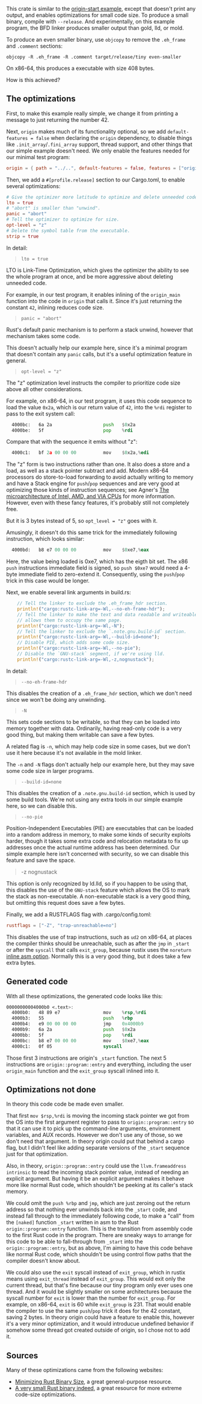 This crate is similar to the [origin-start example], except that doesn't
print any output, and enables optimizations for small code size. To produce a
small binary, compile with `--release`. And experimentally, on this example
program, the BFD linker produces smaller output than gold, lld, or mold.

To produce an even smaller binary, use `objcopy` to remove the `.eh_frame`
and `.comment` sections:

```console
objcopy -R .eh_frame -R .comment target/release/tiny even-smaller
```

On x86-64, this produces a executable with size 408 bytes.

How is this achieved?

## The optimizations

First, to make this example really simple, we change it from printing a message
to just returning the number 42.

Next, `origin` makes much of its functionality optional, so we add
`default-features = false` when declaring the `origin` dependency, to disable
things like `.init_array`/`.fini_array` support, thread support, and other
things that our simple example doesn't need. We only enable the features
needed for our minimal test program:

```toml
origin = { path = "../..", default-features = false, features = ["origin-start"] }
```

Then, we add a `#[profile.release]` section to our Cargo.toml, to enable
several optimizations:

```toml
# Give the optimizer more latitude to optimize and delete unneeded code.
lto = true
# "abort" is smaller than "unwind".
panic = "abort"
# Tell the optimizer to optimize for size.
opt-level = "z"
# Delete the symbol table from the executable.
strip = true
```

In detail:

> `lto = true`

LTO is Link-Time Optimization, which gives the optimizer the ability to see the
whole program at once, and be more aggressive about deleting unneeded code.

For example, in our test program, it enables inlining of the `origin_main`
function into the code in `origin` that calls it. Since it's just returning the
constant `42`, inlining reduces code size.

> `panic = "abort"`

Rust's default panic mechanism is to perform a stack unwind, however that
mechanism takes some code.

This doesn't actually help our example here, since it's a minimal program that
doesn't contain any `panic` calls, but it's a useful optimization feature in
general.

> `opt-level = "z"`

The "z" optimization level instructs the compiler to prioritize code size above
all other considerations.

For example, on x86-64, in our test program, it uses this code sequence to load
the value `0x2a`, which is our return value of `42`, into the `%rdi` register
to pass to the exit system call:

```asm
  4000bc:	6a 2a                	push   $0x2a
  4000be:	5f                   	pop    %rdi
```

Compare that with the sequence it emits without "z":

```asm
  4000c1:	bf 2a 00 00 00       	mov    $0x2a,%edi
```

The "z" form is two instructions rather than one. It also does a store and a
load, as well as a stack pointer subtract and add. Modern x86-64 processors do
store-to-load forwarding to avoid actually writing to memory and have a Stack
engine for `push`/`pop` sequences and are very good at optimizing those kinds
of instruction sequences; see Agner's
[The microarchitecture of Intel, AMD, and VIA CPUs] for more information.
However, even with these fancy features, it's probably still not completely
free.

But it is 3 bytes instead of 5, so `opt_level = "z"` goes with it.

Amusingly, it doesn't do this same trick for the immediately following
instruction, which looks similar:
```asm
  4000bd:	b8 e7 00 00 00       	mov    $0xe7,%eax
```

Here, the value being loaded is 0xe7, which has the eigth bit set. The x86
`push` instructions immediate field is signed, so `push $0xe7` would need a
4-byte immediate field to zero-extend it. Consequently, using the `push`/`pop`
trick in this case would be longer.

Next, we enable several link arguments in build.rs:

```rust
    // Tell the linker to exclude the .eh_frame_hdr section.
    println!("cargo:rustc-link-arg=-Wl,--no-eh-frame-hdr");
    // Tell the linker to make the text and data readable and writeable. This
    // allows them to occupy the same page.
    println!("cargo:rustc-link-arg=-Wl,-N");
    // Tell the linker to exclude the `.note.gnu.build-id` section.
    println!("cargo:rustc-link-arg=-Wl,--build-id=none");
    // Disable PIE, which adds some code size.
    println!("cargo:rustc-link-arg=-Wl,--no-pie");
    // Disable the `GNU-stack` segment, if we're using lld.
    println!("cargo:rustc-link-arg=-Wl,-z,nognustack");
```

In detail:

> `--no-eh-frame-hdr`

This disables the creation of a `.eh_frame_hdr` section, which we don't need
since we won't be doing any unwinding.

> `-N`

This sets code sections to be writable, so that they can be loaded into memory
together with data. Ordinarily, having read-only code is a very good thing,
but making them writable can save a few bytes.

A related flag is `-n`, which may help code size in some cases, but we don't
use it here because it's not available in the mold linker.

The `-n` and `-N` flags don't actually help our example here, but they may save
some code size in larger programs.

> `--build-id=none`

This disables the creation of a `.note.gnu.build-id` section, which is used by
some build tools. We're not using any extra tools in our simple example here,
so we can disable this.

> `--no-pie`

Position-Independent Executables (PIE) are executables that can be loaded into
a random address in memory, to make some kinds of security exploits harder,
though it takes some extra code and relocation metadata to fix up addresses
once the actual runtime address has been determined. Our simple example here
isn't concerned with security, so we can disable this feature and save the
space.

> -z nognustack

This option is only recognized by ld.lld, so if you happen to be using that,
this disables the use of the `GNU-stack` feature which allows the OS to mark
the stack as non-executable. A non-executable stack is a very good thing, but
omitting this request does save a few bytes.

Finally, we add a RUSTFLAGS flag with .cargo/config.toml:

```toml
rustflags = ["-Z", "trap-unreachable=no"]
```

This disables the use of trap instructions, such as `ud2` on x86-64, at places
the compiler thinks should be unreachable, such as after the `jmp` in `_start`
or after the `syscall` that calls `exit_group`, because rustix uses the
`noreturn` [inline asm option]. Normally this is a very good thing, but it
does take a few extra bytes.

[inline asm option]: https://doc.rust-lang.org/reference/inline-assembly.html#options

## Generated code

With all these optimizations, the generated code looks like this:

```asm
00000000004000b0 <.text>:
  4000b0:	48 89 e7             	mov    %rsp,%rdi
  4000b3:	55                   	push   %rbp
  4000b4:	e9 00 00 00 00       	jmp    0x4000b9
  4000b9:	6a 2a                	push   $0x2a
  4000bb:	5f                   	pop    %rdi
  4000bc:	b8 e7 00 00 00       	mov    $0xe7,%eax
  4000c1:	0f 05                	syscall
```

Those first 3 instructions are origin's `_start` function. The next 5
instructions are `origin::program::entry` and everything, including the user
`origin_main` function and the `exit_group` syscall inlined into it.

## Optimizations not done

In theory this code code be made even smaller.

That first `mov $rsp,%rdi` is moving the incoming stack pointer we got from the
OS into the first argument register to pass to `origin::program::entry` so that
it can use it to pick up the command-line arguments, environment variables, and
AUX records. However we don't use any of those, so we don't need that argument.
In theory origin could put that behind a cargo flag, but I didn't feel like
adding separate versions of the `_start` sequence just for that optimization.

Also, in theory, `origin::program::entry` could use the
`llvm.frameaddress intrinsic` to read the incoming stack pointer value, instead
of needing an explicit argument. But having it be an explicit argument makes it
behave more like normal Rust code, which shouldn't be peeking at its caller's
stack memory.

We could omit the `push %rbp` and `jmp`, which are just zeroing out the return
address so that nothing ever unwinds back into the `_start` code, and instead
fall through to the immediately following code, to make a "call" from the
`[naked]` function `_start` written in asm to the Rust `origin::program::entry`
function. This is the transition from assembly code to the first Rust code in
the program. There are sneaky ways to arrange for this code to be able to
fall-through from `_start` into the `origin::program::entry`, but as above, I'm
aiming to have this code behave like normal Rust code, which shouldn't be using
control flow paths that the compiler doesn't know about.

We could also use the `exit` syscall instead of `exit_group`, which in rustix
means using `exit_thread` instead of `exit_group`. This would exit only the
current thread, but that's fine because our tiny program only ever uses one
thread. And it would be slightly smaller on some architectures because the
syscall number for `exit` is lower than the number for `exit_group`. For
example, on x86-64, `exit` is 60 while `exit_group` is 231. That would enable
the compiler to use the same `push`/`pop` trick it does for the 42 constant,
saving 2 bytes. In theory origin could have a feature to enable this, however
it's a very minor optimization, and it would introducue undefined behavior if
somehow some thread got created outside of origin, so I chose not to add it.

## Sources

Many of these optimizations came from the following websites:

 - [Minimizing Rust Binary Size], a great general-purpose resource.
 - [A very small Rust binary indeed], a great resource for more extreme
   code-size optimizations.

[origin-start example]: https://github.com/sunfishcode/origin/blob/main/example-crates/origin-start/README.md
[The microarchitecture of Intel, AMD, and VIA CPUs]: https://www.agner.org/optimize/microarchitecture.pdf
[Minimizing Rust Binary Size]: https://github.com/johnthagen/min-sized-rust
[A very small Rust binary indeed]: https://darkcoding.net/software/a-very-small-rust-binary-indeed/

